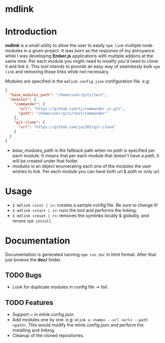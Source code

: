 # mdlink

# Introduction

**mdlink** is a small utility to allow the user to easily `npm link` multiple node modules in a given project. It was born as the response of my annoyance while I was developing **Ember.js** applications with multiple addons at the same time. Per each module you might need to modify you'd need to clone it and link it. This tool intends to provide an easy way of seamlessly bulk `npm link` and removing those links while not necessary.

Modules are specified in the `mdlink.config.json` configuration file. e.g:

```json
{
  "base_modules_path": "/home/user/gits/test",
  "modules": {
    "commander": {
      "url": "https://github.com/tj/commander.js.git",
      "path": "/home/user/gits/test/commander"
    },
    "git-clone": {
      "url": "https://github.com/jaz303/git-clone"
    }
  }
}
```

* *base_modules_path* is the fallback path when no *path* is specified per each module. It means that per each module that doesn't have a *path*, it will be created under that folder.
* *modules* is an object enumerating each one of the modules the user wishes to link. Per each module you can have both *url* & *path* or only *url*.

# Usage

* `$ mdlink <init | i>`: creates a sample config file. Be sure to change it!
* `$ mdlink <start | s>`: runs the tool and performs the linking.
* `$ mdlink <reset | r>`: removes the symlinks locally & globally, and reruns `npm install`.


# Documentation

Documentation is generated running `npm run doc` in html format. After that just browse the **doc/** folder.


## TODO Bugs

* Look for duplicate modules in config file -> fail.

## TODO Features

* Support ~ in mlink.config.json
* Add modules one by one. e.g: `mlink a <name> --url <url> --path <path>`. This would modify the mlink.config.json and perform the installing and linking.
* Cleanup of the cloned repositories.
